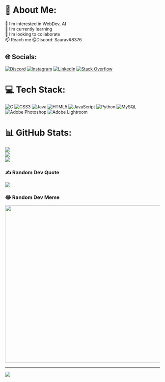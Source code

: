 # 💫 About Me:
👀 I’m interested in WebDev, AI<br>🌱 I’m currently learning<br>💞️ I’m looking to collaborate<br>📫 Reach me @Discord: Saurav#8376<br>


## 🌐 Socials:
[![Discord](https://img.shields.io/badge/Discord-%237289DA.svg?logo=discord&logoColor=white)]([http://discordapp.com/users/569716642972696578]) [![Instagram](https://img.shields.io/badge/Instagram-%23E4405F.svg?logo=Instagram&logoColor=white)](https://www.instagram.com/s_aur_av__/) [![LinkedIn](https://img.shields.io/badge/LinkedIn-%230077B5.svg?logo=linkedin&logoColor=white)](https://www.linkedin.com/in/saurav-thakuria-4a218b251/) [![Stack Overflow](https://img.shields.io/badge/-Stackoverflow-FE7A16?logo=stack-overflow&logoColor=white)](https://stackoverflow.com/users/21212610/saurav) 

# 💻 Tech Stack:
![C](https://img.shields.io/badge/c-%2300599C.svg?style=for-the-badge&logo=c&logoColor=white) ![CSS3](https://img.shields.io/badge/css3-%231572B6.svg?style=for-the-badge&logo=css3&logoColor=white) ![Java](https://img.shields.io/badge/java-%23ED8B00.svg?style=for-the-badge&logo=java&logoColor=white) ![HTML5](https://img.shields.io/badge/html5-%23E34F26.svg?style=for-the-badge&logo=html5&logoColor=white) ![JavaScript](https://img.shields.io/badge/javascript-%23323330.svg?style=for-the-badge&logo=javascript&logoColor=%23F7DF1E) ![Python](https://img.shields.io/badge/python-3670A0?style=for-the-badge&logo=python&logoColor=ffdd54) ![MySQL](https://img.shields.io/badge/mysql-%2300f.svg?style=for-the-badge&logo=mysql&logoColor=white) ![Adobe Photoshop](https://img.shields.io/badge/adobephotoshop-%2331A8FF.svg?style=for-the-badge&logo=adobephotoshop&logoColor=white) ![Adobe Lightroom](https://img.shields.io/badge/Adobe%20Lightroom-31A8FF.svg?style=for-the-badge&logo=Adobe%20Lightroom&logoColor=white)
# 📊 GitHub Stats:
![](https://github-readme-stats.vercel.app/api?username=s-aur-av&theme=dark&hide_border=false&include_all_commits=true&count_private=true)<br/>
![](https://github-readme-streak-stats.herokuapp.com/?user=s-aur-av&theme=dark&hide_border=false)<br/>
![](https://github-readme-stats.vercel.app/api/top-langs/?username=s-aur-av&theme=dark&hide_border=false&include_all_commits=true&count_private=true&layout=compact)

### ✍️ Random Dev Quote
![](https://quotes-github-readme.vercel.app/api?type=horizontal&theme=radical)

### 😂 Random Dev Meme
<img src="https://random-memer.herokuapp.com/" width="512px"/>

---
[![](https://visitcount.itsvg.in/api?id=s-aur-av&icon=0&color=0)](https://visitcount.itsvg.in)

<!-- Proudly created with GPRM ( https://gprm.itsvg.in ) -->
